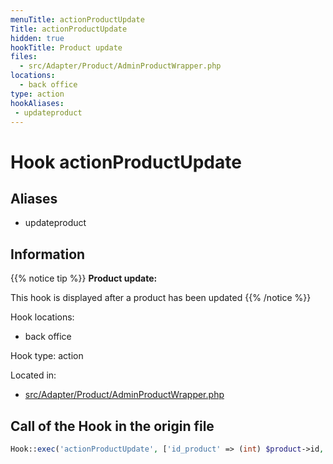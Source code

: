 ```yaml
---
menuTitle: actionProductUpdate
Title: actionProductUpdate
hidden: true
hookTitle: Product update
files:
  - src/Adapter/Product/AdminProductWrapper.php
locations:
  - back office
type: action
hookAliases:
 - updateproduct
---
```


# Hook actionProductUpdate

## Aliases
 
 - updateproduct



## Information

{{% notice tip %}}
**Product update:** 

This hook is displayed after a product has been updated
{{% /notice %}}

Hook locations: 
  - back office

Hook type: action

Located in: 
  - [src/Adapter/Product/AdminProductWrapper.php](https://github.com/PrestaShop/PrestaShop/blob/8.0.x/src/Adapter/Product/AdminProductWrapper.php)

## Call of the Hook in the origin file

```php
Hook::exec('actionProductUpdate', ['id_product' => (int) $product->id, 'product' => $product])
```